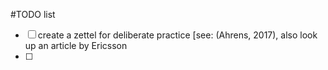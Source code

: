 #TODO list 

- [ ] create a zettel for deliberate practice [see: (Ahrens, 2017), also look up an article by Ericsson
- [ ] 




